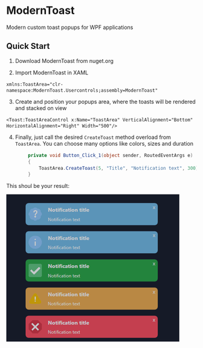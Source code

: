 # ModernToast
Modern custom toast popups for WPF applications

## Quick Start

1. Download ModernToast from nuget.org

2. Import ModernToast in XAML

```xaml
xmlns:ToastArea="clr-namespace:ModernToast.Usercontrols;assembly=ModernToast"
```

3. Create and position your popups area, where the toasts will be rendered and stacked on view

```xaml
<Toast:ToastAreaControl x:Name="ToastArea" VerticalAlignment="Bottom" HorizontalAlignment="Right" Width="500"/>
```

4. Finally, just call the desired `CreateToast` method overload from `ToastArea`. You can choose many options like colors, sizes and duration

```c#
        private void Button_Click_1(object sender, RoutedEventArgs e)
        {
            ToastArea.CreateToast(5, "Title", "Notification text", 300);
        }
```

This shoul be your result:

![toast preview](preview_toasts.png)
        
